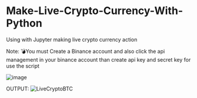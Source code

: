 # Make-Live-Crypto-Currency-With-Python
Using with Jupyter making live crypto currency action

Note: 💣You must Create a Binance account and also click the api management in your binance account  than create api key and secret key for use the script 

![image](https://user-images.githubusercontent.com/75094927/136405721-b4c66818-4d2d-40f8-9a8d-ecd8ba04be5c.png)

OUTPUT:
![LiveCryptoBTC](https://user-images.githubusercontent.com/75094927/136405314-32b05fe4-d9f6-4c7d-af90-7ebafb030aea.png)

